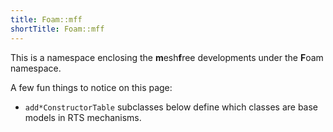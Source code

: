 ```yaml
---
title: Foam::mff
shortTitle: Foam::mff
---
```


This is a namespace enclosing the **m**esh**f**ree developments under the **F**oam namespace.

A few fun things to notice on this page:
- `add*ConstructorTable` subclasses below define which classes are base models in RTS mechanisms. 
